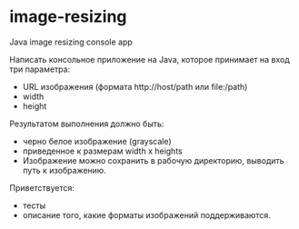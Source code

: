 # image-resizing
Java image resizing console app

Написать консольное приложение на Java, которое принимает на вход три параметра:
- URL изображения (формата http://host/path или file:/path)
- width
- height

Результатом выполнения должно быть:
- черно белое изображение (grayscale)
- приведенное к размерам width x heights
- Изображение можно сохранить в рабочую директорию, выводить путь к изображению.

Приветствуется:
- тесты
- описание того, какие форматы изображений поддерживаются.
